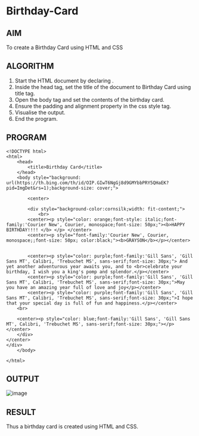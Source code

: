 # Birthday-Card
## AIM
To create a Birthday Card using HTML and CSS
## ALGORITHM
1. Start the HTML document by declaring <!DOCTYPE html>.
2. Inside the head tag, set the title of the document to Birthday Card using title tag.
3. Open the body tag and set the contents of the birthday card.
4. Ensure the padding and alignment property in the css style tag.
5. Visualise the output.
6. End the program.

## PROGRAM
```
<!DOCTYPE html>
<html>
    <head>
        <title>Birthday Card</title>
    </head>
    <body style="background: url(https://th.bing.com/th/id/OIP.GIwT6NgGj8d9GMYbbPRY5QHaEK?pid=ImgDet&rs=1);background-size: cover;">
        
        <center>
            
        <div style="background-color:cornsilk;width: fit-content;">
            <br>
        <center><p style="color: orange;font-style: italic;font-family:'Courier New', Courier, monospace;font-size: 50px;"><b>HAPPY BIRTHDAY!!!! </b> </p> </center>
        <center><p style="font-family:'Courier New', Courier, monospace;;font-size: 50px; color:black;"><b>GRAYSON</b></p></center>
        
        
        <center><p style="color: purple;font-family:'Gill Sans', 'Gill Sans MT', Calibri, 'Trebuchet MS', sans-serif;font-size: 30px;"> And yet another adventurous year awaits you, and to <br>celebrate your birthday, I wish you a king's pomp and splendor.</p></center>
        <center><p style="color: purple;font-family:'Gill Sans', 'Gill Sans MT', Calibri, 'Trebuchet MS', sans-serif;font-size: 30px;">May you have an amazing year full of love and joy</p></center>
        <center><p style="color: purple;font-family:'Gill Sans', 'Gill Sans MT', Calibri, 'Trebuchet MS', sans-serif;font-size: 30px;">I hope that your special day is full of fun and happiness.</p></center>
    <br>
    
    <center><p style="color: blue;font-family:'Gill Sans', 'Gill Sans MT', Calibri, 'Trebuchet MS', sans-serif;font-size: 30px;"></p></center>
    </div>
</center>
</div>
    </body>

</html>
```
## OUTPUT
![image](https://github.com/Shavedha/Birthday-Card/assets/93427376/b6248c2c-edb3-4a7c-be61-c0a7d83cf812)

## RESULT
Thus a birthday card is created using HTML and CSS.

  
